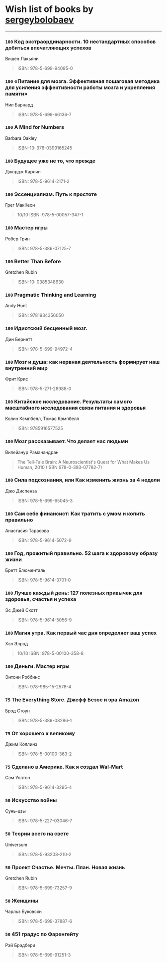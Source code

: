 # Wish list of books by [sergeybolobaev](www.facebook.com/sergeybolobaev)
---

### `100` Код экстраординарности. 10 нестандартных способов добиться впечатляющих успехов
Вишен Лакьяни
> ISBN: 978-5-699-94095-0

### `100` «Питание для мозга. Эффективная пошаговая методика для усиления эффективности работы мозга и укрепления памяти»
Нил Барнард
> ISBN: 978-5-699-66136-7

### `100` A Mind for Numbers
Barbara Oakley
> ISBN-13: 978-0399165245

### `100` Будущее уже не то, что прежде
Джордж Карлин
> ISBN: 978-5-9614-2171-2

### `100` Эссенциализм. Путь к простоте
Грег МакКеон
> 10/10
> ISBN: 978-5-00057-347-1

### `100` Мастер игры
Робер Грин
> ISBN: 978-5-386-07125-7

### `100` Better Than Before
Gretchen Rubin
> ISBN-10: 0385348630

### `100` Pragmatic Thinking and Learning
Andy Hunt
> ISBN: 9781934356050

### `100` Идиотский бесценный мозг.
Дин Бернетт
> ISBN: 978-5-699-94972-4

### `100` Мозг и душа: как нервная деятельность формирует наш внутренний мир
Фрит Крис
> ISBN: 978-5-271-28988-0

### `100` Китайское исследование. Результаты самого масштабного исследования связи питания и здоровья
Колин Кэмпбелл, Томас Кэмпбелл
> ISBN: 9785916577525

### `100` Мозг рассказывает. Что делает нас людьми
Вилейанур Рамачандран
> The Tell-Tale Brain: A Neuroscientist's Quest for What Makes Us Human, 2010 (ISBN 978-0-393-07782-7)

### `100` Сила подсознания, или Как изменить жизнь за 4 недели
Джо Диспенза
> ISBN: 978-5-699-65045-3

### `100` Сам себе финансист: Как тратить с умом и копить правильно
Анастасия Тарасова
> ISBN: 978-5-9614-5072-9

### `100` Год, прожитый правильно. 52 шага к здоровому образу жизни
Бретт Блюменталь
> ISBN: 978-5-9614-3701-0

### `100` Лучше каждый день: 127 полезных привычек для здоровья, счастья и успеха
Эс Джей Скотт
> ISBN: 978-5-9614-5056-9

### `100` Магия утра. Как первый час дня определяет ваш успех
Хэл Элрод
> 10/10
> ISBN: 978-5-00100-358-8

### `100` Деньги. Мастер игры
Энтони Роббинс
> ISBN: 978-985-15-2576-4

### `75` The Everything Store. Джефф Безос и эра Amazon
Брэд Стоун
> ISBN: 978-5-389-08286-1

### `75` От хорошего к великому
Джим Коллинз
> ISBN: 978-5-00100-363-2

### `75` Сделано в Америке. Как я создал Wal-Mart
Сэм Уолтон
> ISBN: 978-5-9614-3295-4

### `50` Искусство войны
Сунь-цзы
> ISBN: 978-5-227-03046-7

### `50` Теории всего на свете
Universum
> ISBN: 978-5-93208-210-2

### `50` Проект Счастье. Мечты. План. Новая жизнь
Gretchen Rubin
> ISBN: 978-5-699-73257-9

### `50` Женщины
Чарльз Буковски
> ISBN: 978-5-699-37887-6

### `50` 451 градус по Фаренгейту
Рэй Брэдбери
> ISBN: 978-5-699-91251-3


